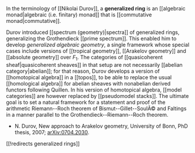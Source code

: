 In the terminology of [[Nikolai Durov]], a __generalized ring__ is an [[algebraic monad|algebraic (i.e. finitary) monad]] that is [[commutative monad|commutative]]. 

Durov introduced [[spectrum (geometry)|spectra]] of generalized rings, generalizing the Grothendieck [[prime spectrum]]. This enabled him to develop _generalized algebraic geometry_, a single framework whose special cases include versions of [[tropical geometry]], [[Arakelov geometry]] and [[absolute geometry]] over $F_1$. The categories of [[quasicoherent sheaf|quasicoherent sheaves]] in that setup are not necessarily [[abelian category|abelian]]; for that reason, Durov develops a version of [[homotopical algebra]] in a [[topos]], to be able to replace the usual [[homological algebra]] for abelian sheaves with nonabelian derived functors following Quillen. In his version of homotopical algebra, [[model categories]] are however replaced by [[pseudomodel stacks]]. The ultimate goal is to set a natural framework for a statement and proof of the arithmetic Riemann--Roch theorem of Bismut--Gillet--SoulÃ© and Faltings in a manner parallel to the Grothendieck--Riemann--Roch theorem.

*  N. Durov, New approach to Arakelov geometry, University of Bonn, PhD thesis, 2007; [arXiv:0704.2030](http://www.arxiv.org/abs/0704.2030).


[[!redirects generalized rings]]